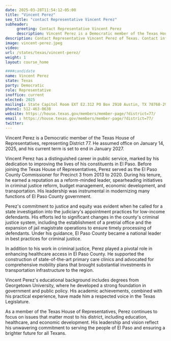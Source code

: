 ```yaml
---
date: 2025-03-28T11:54:12-05:00
title: "Vincent Perez"
seo_title: "contact Representative Vincent Perez"
subheader:
     greeting: Contact Representative Vincent Perez
     description: Vincent Perez is a Democratic member of the Texas House of Representatives, representing District 77. He assumed office on January 14, 2025, and his current term is set to end in January 2027.
description: Contact Representative Vincent Perez of Texas. Contact information for Vincent Perez includes email address, phone number, and mailing address.
image: vincent-perez.jpeg
video:
url: /states/texas/vincent-perez/
weight: 1
layout: course_home

####candidate
name: Vincent Perez
state: Texas
party: Democratic
role: Representative
inoffice: current
elected: 2025
mailing1: State Capitol Room EXT E2.312 PO Box 2910 Austin, TX 78768-2910
phone1: 512-463-0638
website: https://house.texas.gov/members/member-page/?district=77/
email : https://house.texas.gov/members/member-page/?district=77/
twitter: 
---
```

Vincent Perez is a Democratic member of the Texas House of Representatives, representing District 77. He assumed office on January 14, 2025, and his current term is set to end in January 2027.

Vincent Perez has a distinguished career in public service, marked by his dedication to improving the lives of his constituents in El Paso. Before joining the Texas House of Representatives, Perez served as the El Paso County Commissioner for Precinct 3 from 2013 to 2020. During his tenure, he earned a reputation as a reform-minded leader, spearheading initiatives in criminal justice reform, budget management, economic development, and transportation. His leadership was instrumental in modernizing many functions of El Paso County government.

Perez's commitment to justice and equity was evident when he called for a state investigation into the judiciary's appointment practices for low-income defendants. His efforts led to significant changes in the county's criminal justice system, including the establishment of a pretrial office and the expansion of jail magistrate operations to ensure timely processing of defendants. Under his guidance, El Paso County became a national leader in best practices for criminal justice.

In addition to his work in criminal justice, Perez played a pivotal role in enhancing healthcare access in El Paso County. He supported the construction of state-of-the-art primary care clinics and advocated for comprehensive mobility plans that brought substantial investments in transportation infrastructure to the region.

Vincent Perez's educational background includes degrees from Georgetown University, where he developed a strong foundation in government and public policy. His academic achievements, combined with his practical experience, have made him a respected voice in the Texas Legislature.

As a member of the Texas House of Representatives, Perez continues to focus on issues that matter most to his district, including education, healthcare, and economic development. His leadership and vision reflect his unwavering commitment to serving the people of El Paso and ensuring a brighter future for all Texans.
